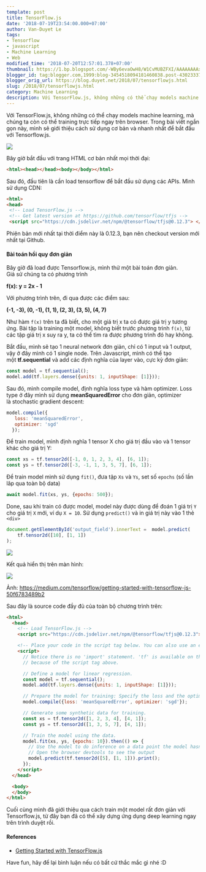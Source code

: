 ```yaml
---
template: post
title: TensorFlow.js
date: '2018-07-19T23:54:00.000+07:00'
author: Van-Duyet Le
tags:
- Tensorflow
- javascript
- Machine Learning
- Web
modified_time: '2018-07-20T12:57:01.378+07:00'
thumbnail: https://1.bp.blogspot.com/-WBy6evaOwH8/W1CvMUBZFXI/AAAAAAAAxYI/pa6D8MlcTsQ-VQuwCHAyNcJvMf8RteCLgCK4BGAYYCw/s1600/tensorflowjs.png
blogger_id: tag:blogger.com,1999:blog-3454518094181460838.post-4302333722370154187
blogger_orig_url: https://blog.duyet.net/2018/07/tensorflowjs.html
slug: /2018/07/tensorflowjs.html
category: Machine Learning
description: Với TensorFlow.js, không những có thể chạy models machine learning, mà chúng ta còn có thể training trực tiếp ngay trên browser. Trong bài viết ngắn gọn này, mình sẽ giới thiệu cách sử dụng cơ bản và nhanh nhất để bắt đầu với Tensorflow.js.
---
```


Với TensorFlow.js, không những có thể chạy models machine learning, mà chúng ta còn có thể training trực tiếp ngay trên browser. Trong bài viết ngắn gọn này, mình sẽ giới thiệu cách sử dụng cơ bản và nhanh nhất để bắt đầu với Tensorflow.js.


![](https://1.bp.blogspot.com/-WBy6evaOwH8/W1CvMUBZFXI/AAAAAAAAxYI/pa6D8MlcTsQ-VQuwCHAyNcJvMf8RteCLgCK4BGAYYCw/s1600/tensorflowjs.png)

Bây giờ bắt đầu với trang HTML cơ bản nhất mọi thời đại:  
  

```html
<html><head></head><body></body></html>
```


Sau đó, đầu tiên là cần load tensorflow để bắt đầu sử dụng các APIs. Mình sử dụng CDN:  
  

```html
<html>
<head>
 <!-- Load TensorFlow.js -->
 <!-- Get latest version at https://github.com/tensorflow/tfjs -->
 <script src="https://cdn.jsdelivr.net/npm/@tensorflow/tfjs@0.12.3"> </script>
```
  
Phiên bản mới nhất tại thời điểm này là 0.12.3, bạn nên checkout version mới nhất tại Github.  

#### Bài toán hồi quy đơn giản

Bây giờ đã load được Tensorflow.js, mình thử một bài toán đơn giản.  
Giả sử chúng ta có phương trình  

**f(x): y = 2x - 1**

  
Với phương trình trên, đi qua được các điểm sau:  

**(-1, -3), (0, -1), (1, 1), (2, 3), (3, 5), (4, 7)**

  

Như hàm `f(x)` trên ta đã biết, cho một giá trị x ta có được giá trị y tương ứng. Bài tập là training một model, không biết trước phương trình `f(x)`, từ các tập giá trị x suy ra y, ta có thể tìm ra được phương trình đó hay không. 



Bắt đầu, mình sẽ tạo 1 neural network đơn giản, chỉ có 1 input và 1 output, vậy ở đây mình có 1 single node. Trên Javascript, mình có thể tạo một **tf.sequential** và add các định nghĩa của layer vào, cực kỳ đơn giản:  
  
```js
const model = tf.sequential();
model.add(tf.layers.dense({units: 1, inputShape: [1]}));
```
  
Sau đó, mình compile model, định nghĩa loss type và hàm optimizer. Loss type ở đây mình sử dụng **meanSquaredError** cho đơn giản, optimizer là stochastic gradient descent:  
  

```js
model.compile({
   loss: 'meanSquaredError',
   optimizer: 'sgd'
  });
```
  
Để train model, mình định nghĩa 1 tensor X cho giá trị đầu vào và 1 tensor khác cho giá trị Y:  
  

```js
const xs = tf.tensor2d([-1, 0, 1, 2, 3, 4], [6, 1]);
const ys = tf.tensor2d([-3, -1, 1, 3, 5, 7], [6, 1]);
```
  
Để train model mình sử dụng `fit()`, đưa tập `Xs` và `Ys`, set số `epochs` (số lần lăp qua toàn bộ data)  
  
```js
await model.fit(xs, ys, {epochs: 500});
```

  
Done, sau khi train có được model, model này được dùng để đoán 1 giá trị `Y` cho giá trị `X` mới, ví dụ `X = 10`. Sử dụng `predict()` và in giá trị này vào 1 thẻ `<div> ` 
  

```js
document.getElementById('output_field').innerText =  model.predict(
    tf.tensor2d([10], [1, 1])
);
```


[![](https://3.bp.blogspot.com/-tZzhHT2HZFo/W1DAagaO5_I/AAAAAAAAxYQ/AckM8BYmLeU_S2hrj5HSHCcxy2829ZS9ACLcBGAs/s1600/Chart%2Bmodel%2BtensorflowJS.png)](https://3.bp.blogspot.com/-tZzhHT2HZFo/W1DAagaO5_I/AAAAAAAAxYQ/AckM8BYmLeU_S2hrj5HSHCcxy2829ZS9ACLcBGAs/s1600/Chart%2Bmodel%2BtensorflowJS.png)

  
Kết quả hiển thị trên màn hình:  
  

[![](https://4.bp.blogspot.com/-Ge85yyxGclE/W1DAp6BmlZI/AAAAAAAAxYY/DiFfqydtOYoUBHVz5uOYAozPlnCjmI5tQCK4BGAYYCw/s1600/1_cbucRpe0oFey2c_a4ytnjw.png)](http://4.bp.blogspot.com/-Ge85yyxGclE/W1DAp6BmlZI/AAAAAAAAxYY/DiFfqydtOYoUBHVz5uOYAozPlnCjmI5tQCK4BGAYYCw/s1600/1_cbucRpe0oFey2c_a4ytnjw.png)

Ảnh: https://medium.com/tensorflow/getting-started-with-tensorflow-js-50f6783489b2

  

Sau đây là source code đầy đủ của toàn bộ chương trình trên:  

```html
<html>
  <head>
    <!-- Load TensorFlow.js -->
    <script src="https://cdn.jsdelivr.net/npm/@tensorflow/tfjs@0.12.3"> </script>

    <!-- Place your code in the script tag below. You can also use an external .js file -->
    <script>
      // Notice there is no 'import' statement. 'tf' is available on the index-page
      // because of the script tag above.

      // Define a model for linear regression.
      const model = tf.sequential();
      model.add(tf.layers.dense({units: 1, inputShape: [1]}));

      // Prepare the model for training: Specify the loss and the optimizer.
      model.compile({loss: 'meanSquaredError', optimizer: 'sgd'});

      // Generate some synthetic data for training.
      const xs = tf.tensor2d([1, 2, 3, 4], [4, 1]);
      const ys = tf.tensor2d([1, 3, 5, 7], [4, 1]);

      // Train the model using the data.
      model.fit(xs, ys, {epochs: 10}).then(() => {
        // Use the model to do inference on a data point the model hasn't seen before:
        // Open the browser devtools to see the output
        model.predict(tf.tensor2d([5], [1, 1])).print();
      });
    </script>
  </head>

  <body>
  </body>
</html>
```
  
Cuối cùng mình đã giới thiệu qua cách train một model rất đơn giản với Tensorflow.js, từ đây bạn đã có thể xây dựng ứng dụng deep learning ngay trên trình duyệt rồi.  

#### References

*   [Getting Started with TensorFlow.js](https://medium.com/tensorflow/getting-started-with-tensorflow-js-50f6783489b2)

Have fun, hãy để lại bình luận nếu có bất cứ thắc mắc gì nhé :D